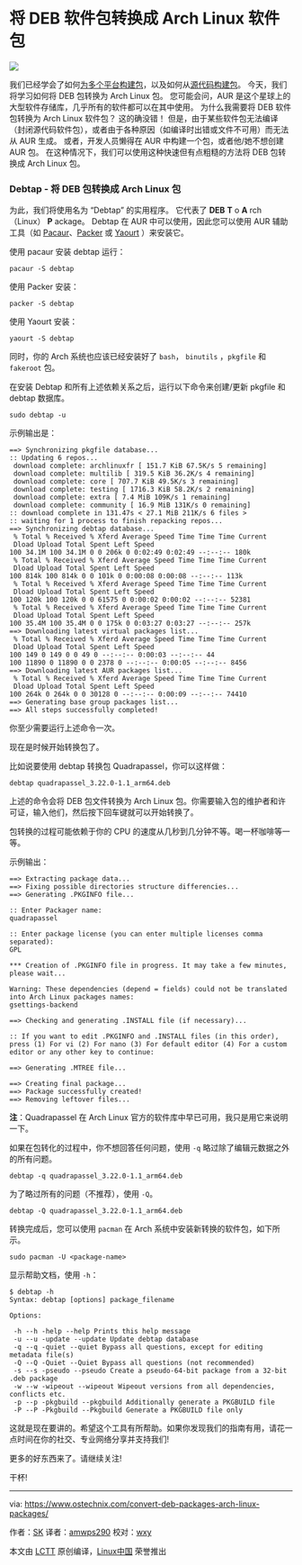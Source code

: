 将 DEB 软件包转换成 Arch Linux 软件包
============

![](https://www.ostechnix.com/wp-content/uploads/2017/10/Debtap-720x340.png)

我们已经学会了如何[为多个平台构建包][1]，以及如何从[源代码构建包][2]。 今天，我们将学习如何将 DEB 包转换为 Arch Linux 包。 您可能会问，AUR 是这个星球上的大型软件存储库，几乎所有的软件都可以在其中使用。 为什么我需要将 DEB 软件包转换为 Arch Linux 软件包？ 这的确没错！ 但是，由于某些软件包无法编译（封闭源代码软件包），或者由于各种原因（如编译时出错或文件不可用）而无法从 AUR 生成。 或者，开发人员懒得在 AUR 中构建一个包，或者他/她不想创建 AUR 包。 在这种情况下，我们可以使用这种快速但有点粗糙的方法将 DEB 包转换成 Arch Linux 包。

### Debtap - 将 DEB 包转换成 Arch Linux 包

为此，我们将使用名为 “Debtap” 的实用程序。 它代表了 **DEB**  **T** o **A** rch （Linux） **P** ackage。 Debtap 在 AUR 中可以使用，因此您可以使用 AUR 辅助工具（如 [Pacaur][3]、[Packer][4] 或 [Yaourt][5] ）来安装它。

使用 pacaur 安装 debtap 运行：

```
pacaur -S debtap
```

使用 Packer 安装：

```
packer -S debtap
```

使用 Yaourt 安装：

```
yaourt -S debtap
```

同时，你的 Arch 系统也应该已经安装好了 `bash`， `binutils` ，`pkgfile` 和 `fakeroot` 包。

在安装 Debtap 和所有上述依赖关系之后，运行以下命令来创建/更新 pkgfile 和 debtap 数据库。

```
sudo debtap -u
```

示例输出是：

```
==> Synchronizing pkgfile database...
:: Updating 6 repos...
 download complete: archlinuxfr [ 151.7 KiB 67.5K/s 5 remaining]
 download complete: multilib [ 319.5 KiB 36.2K/s 4 remaining]
 download complete: core [ 707.7 KiB 49.5K/s 3 remaining]
 download complete: testing [ 1716.3 KiB 58.2K/s 2 remaining]
 download complete: extra [ 7.4 MiB 109K/s 1 remaining]
 download complete: community [ 16.9 MiB 131K/s 0 remaining]
:: download complete in 131.47s < 27.1 MiB 211K/s 6 files >
:: waiting for 1 process to finish repacking repos...
==> Synchronizing debtap database...
 % Total % Received % Xferd Average Speed Time Time Time Current
 Dload Upload Total Spent Left Speed
100 34.1M 100 34.1M 0 0 206k 0 0:02:49 0:02:49 --:--:-- 180k
 % Total % Received % Xferd Average Speed Time Time Time Current
 Dload Upload Total Spent Left Speed
100 814k 100 814k 0 0 101k 0 0:00:08 0:00:08 --:--:-- 113k
 % Total % Received % Xferd Average Speed Time Time Time Current
 Dload Upload Total Spent Left Speed
100 120k 100 120k 0 0 61575 0 0:00:02 0:00:02 --:--:-- 52381
 % Total % Received % Xferd Average Speed Time Time Time Current
 Dload Upload Total Spent Left Speed
100 35.4M 100 35.4M 0 0 175k 0 0:03:27 0:03:27 --:--:-- 257k
==> Downloading latest virtual packages list...
 % Total % Received % Xferd Average Speed Time Time Time Current
 Dload Upload Total Spent Left Speed
100 149 0 149 0 0 49 0 --:--:-- 0:00:03 --:--:-- 44
100 11890 0 11890 0 0 2378 0 --:--:-- 0:00:05 --:--:-- 8456
==> Downloading latest AUR packages list...
 % Total % Received % Xferd Average Speed Time Time Time Current
 Dload Upload Total Spent Left Speed
100 264k 0 264k 0 0 30128 0 --:--:-- 0:00:09 --:--:-- 74410
==> Generating base group packages list...
==> All steps successfully completed!
```

你至少需要运行上述命令一次。

现在是时候开始转换包了。

比如说要使用 debtap 转换包 Quadrapassel，你可以这样做：

```
debtap quadrapassel_3.22.0-1.1_arm64.deb
```

上述的命令会将 DEB 包文件转换为 Arch Linux 包。你需要输入包的维护者和许可证，输入他们，然后按下回车键就可以开始转换了。

包转换的过程可能依赖于你的 CPU 的速度从几秒到几分钟不等。喝一杯咖啡等一等。

示例输出：

```
==> Extracting package data...
==> Fixing possible directories structure differencies...
==> Generating .PKGINFO file...

:: Enter Packager name:
quadrapassel

:: Enter package license (you can enter multiple licenses comma separated):
GPL

*** Creation of .PKGINFO file in progress. It may take a few minutes, please wait...

Warning: These dependencies (depend = fields) could not be translated into Arch Linux packages names:
gsettings-backend

==> Checking and generating .INSTALL file (if necessary)...

:: If you want to edit .PKGINFO and .INSTALL files (in this order), press (1) For vi (2) For nano (3) For default editor (4) For a custom editor or any other key to continue:

==> Generating .MTREE file...

==> Creating final package...
==> Package successfully created!
==> Removing leftover files...
```

**注**：Quadrapassel 在 Arch Linux 官方的软件库中早已可用，我只是用它来说明一下。

如果在包转化的过程中，你不想回答任何问题，使用 `-q` 略过除了编辑元数据之外的所有问题。

```
debtap -q quadrapassel_3.22.0-1.1_arm64.deb
```

为了略过所有的问题（不推荐），使用 `-Q`。

```
debtap -Q quadrapassel_3.22.0-1.1_arm64.deb
```

转换完成后，您可以使用 `pacman` 在 Arch 系统中安装新转换的软件包，如下所示。

```
sudo pacman -U <package-name>
```

显示帮助文档，使用 `-h`：

```
$ debtap -h
Syntax: debtap [options] package_filename

Options:

 -h --h -help --help Prints this help message
 -u --u -update --update Update debtap database
 -q --q -quiet --quiet Bypass all questions, except for editing metadata file(s)
 -Q --Q -Quiet --Quiet Bypass all questions (not recommended)
 -s --s -pseudo --pseudo Create a pseudo-64-bit package from a 32-bit .deb package
 -w --w -wipeout --wipeout Wipeout versions from all dependencies, conflicts etc.
 -p --p -pkgbuild --pkgbuild Additionally generate a PKGBUILD file
 -P --P -Pkgbuild --Pkgbuild Generate a PKGBUILD file only
```

这就是现在要讲的。希望这个工具有所帮助。如果你发现我们的指南有用，请花一点时间在你的社交、专业网络分享并支持我们!

更多的好东西来了。请继续关注!

干杯!



--------------------------------------------------------------------------------

via: https://www.ostechnix.com/convert-deb-packages-arch-linux-packages/

作者：[SK][a]
译者：[amwps290](https://github.com/amwps290)
校对：[wxy](https://github.com/wxy)

本文由 [LCTT](https://github.com/LCTT/TranslateProject) 原创编译，[Linux中国](https://linux.cn/) 荣誉推出

[a]:https://www.ostechnix.com/author/sk/
[1]:https://www.ostechnix.com/build-linux-packages-multiple-platforms-easily/
[2]:https://www.ostechnix.com/build-packages-source-using-checkinstall/
[3]:https://www.ostechnix.com/install-pacaur-arch-linux/
[4]:https://www.ostechnix.com/install-packer-arch-linux-2/
[5]:https://www.ostechnix.com/install-yaourt-arch-linux/
